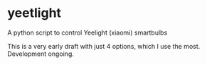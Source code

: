 # yeetlight
A python script to control Yeelight (xiaomi) smartbulbs

This is a very early draft with just 4 options, which I use the most. Development ongoing.
